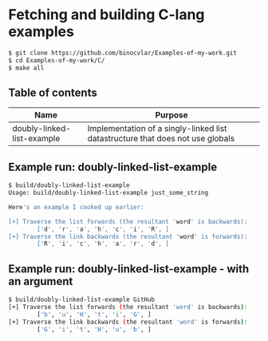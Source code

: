 Fetching and building C-lang examples
=====================================

```bash
$ git clone https://github.com/binocvlar/Examples-of-my-work.git
$ cd Examples-of-my-work/C/
$ make all
```

Table of contents
-----------------

| Name                       | Purpose                                                                        |
| -------------------------- | ------------------------------------------------------------------------------ |
| doubly-linked-list-example | Implementation of a singly-linked list datastructure that does not use globals |


Example run: doubly-linked-list-example
---------------------------------------
```bash
$ build/doubly-linked-list-example
Usage: build/doubly-linked-list-example just_some_string

Here's an example I cooked up earlier:

[+] Traverse the list forwards (the resultant 'word' is backwards):
        ['d', 'r', 'a', 'h', 'c', 'i', 'R', ]
[+] Traverse the link backwards (the resultant 'word' is forwards):
        ['R', 'i', 'c', 'h', 'a', 'r', 'd', ]
```

Example run: doubly-linked-list-example - with an argument
----------------------------------------------------------
```bash
$ build/doubly-linked-list-example GitHub
[+] Traverse the list forwards (the resultant 'word' is backwards):
        ['b', 'u', 'H', 't', 'i', 'G', ]
[+] Traverse the link backwards (the resultant 'word' is forwards):
        ['G', 'i', 't', 'H', 'u', 'b', ]

```
